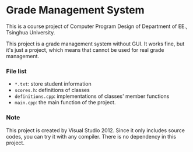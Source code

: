 # Grade Management System

This is a course project of Computer Program Design of Department of EE., Tsinghua University.

This project is a grade management system without GUI. It works fine, but it's just a project, which means that cannot be used for real grade management.

### File list

- ```*.txt```: store student information
- ```scores.h```: definitions of classes
- ```definitions.cpp```: implementations of classes' member functions
- ```main.cpp```: the main function of the project.

### Note

This project is created by Visual Studio 2012. Since it only includes source codes, you can try it with any compiler. There is no dependency in this project. 
